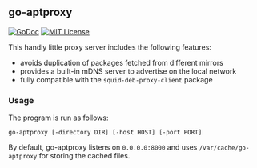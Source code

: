 ## go-aptproxy

[![GoDoc](https://godoc.org/github.com/nathan-osman/go-aptproxy?status.svg)](https://godoc.org/github.com/nathan-osman/go-aptproxy)
[![MIT License](http://img.shields.io/badge/license-MIT-9370d8.svg?style=flat)](http://opensource.org/licenses/MIT)

This handly little proxy server includes the following features:

- avoids duplication of packages fetched from different mirrors
- provides a built-in mDNS server to advertise on the local network
- fully compatible with the `squid-deb-proxy-client` package

### Usage

The program is run as follows:

    go-aptproxy [-directory DIR] [-host HOST] [-port PORT]

By default, go-aptproxy listens on `0.0.0.0:8000` and uses `/var/cache/go-aptproxy` for storing the cached files.
